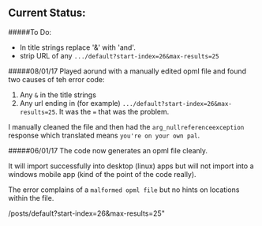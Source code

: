## Current Status:

#####To Do:
* In title strings replace '&' with 'and'.
* strip URL of any `.../default?start-index=26&max-results=25`

#####08/01/17
Played aorund with a manually edited opml file and found two causes of teh error code:

1. Any `&` in the title strings
2. Any url ending in (for example) `.../default?start-index=26&max-results=25`. It was the `=` that was the problem.

I manually cleaned the file and then had the `arg_nullreferenceexception` response which translated means `you're on your own pal`.


#####06/01/17
The code now generates an opml file cleanly. 

It will import successfully into desktop (linux) apps but will not import into a windows mobile app (kind of the point of the code really). 

The error complains of a `malformed opml file` but no hints on locations within the file.

/posts/default?start-index=26&max-results=25"

